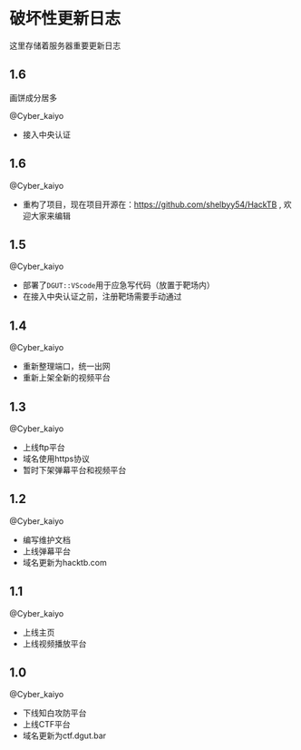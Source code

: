# 破坏性更新日志
这里存储着服务器重要更新日志

## 1.6 <Badge type="warning" text="正在规划" />

画饼成分居多

@Cyber_kaiyo 
- 接入中央认证

## 1.6 <Badge type="info" text="已完成" />

@Cyber_kaiyo
- 重构了项目，现在项目开源在：https://github.com/shelbyy54/HackTB , 欢迎大家来编辑

## 1.5 <Badge type="info" text="已完成" />

@Cyber_kaiyo
- 部署了`DGUT::VScode`用于应急写代码（放置于靶场内）
- 在接入中央认证之前，注册靶场需要手动通过

## 1.4 <Badge type="info" text="已完成" />

@Cyber_kaiyo
- 重新整理端口，统一出网
- 重新上架全新的视频平台

## 1.3 <Badge type="info" text="已完成" />

@Cyber_kaiyo
- 上线ftp平台
- 域名使用https协议
- 暂时下架弹幕平台和视频平台

## 1.2 <Badge type="info" text="已完成" />

@Cyber_kaiyo
- 编写维护文档
- 上线弹幕平台
- 域名更新为hacktb.com

## 1.1 <Badge type="info" text="已完成" />

@Cyber_kaiyo
- 上线主页
- 上线视频播放平台

## 1.0  <Badge type="info" text="已完成" />

@Cyber_kaiyo
- 下线知白攻防平台
- 上线CTF平台
- 域名更新为ctf.dgut.bar